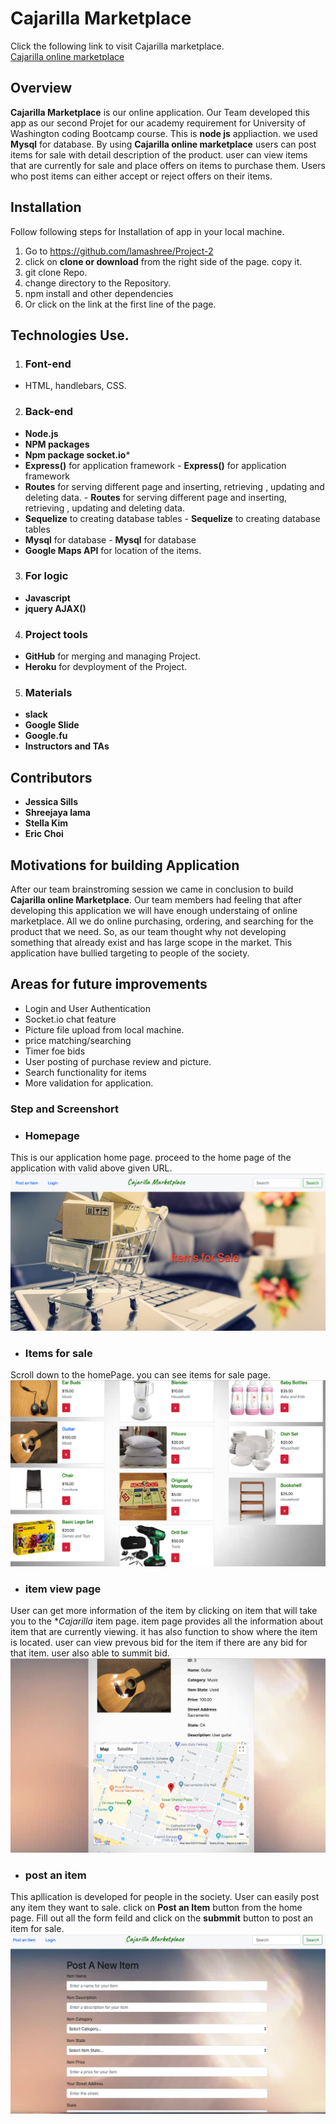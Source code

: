 # Cajarilla Marketplace
Click the following link to visit Cajarilla marketplace. <br>
[Cajarilla online marketplace](https://cajarilla-marketplace.herokuapp.com/)
## Overview
**Cajarilla Marketplace** is our online application. Our Team developed this app as our second Projet for our academy requirement for University of Washington coding Bootcamp course. This is **node js** appliaction. we used **Mysql** for database. By using **Cajarilla online marketplace** users can post items for sale with detail description of the product. user can view items that are currently for sale and place offers on items to purchase them. Users who post items can either accept or reject offers on their items.

## Installation
Follow following steps for Installation of app in your local machine.
1. Go to <https://github.com/lamashree/Project-2>
2. click on **clone or download** from the right side of the page. copy it.
3. git clone Repo.
4. change directory to the Repository.
5. npm install and other dependencies
6. Or click on the link at the first line of the page.

## Technologies Use.
1. ### Font-end
- HTML, handlebars, CSS.	


2. ### Back-end
- **Node.js**
- **NPM packages**
- **Npm package socket.io***
- **Express()** for application framework	- **Express()** for application framework
- **Routes** for serving different page and inserting, retrieving , updating and deleting data.	- **Routes** for serving different page and inserting, retrieving , updating and deleting data.
- **Sequelize** to creating database tables	- **Sequelize** to creating database tables
- **Mysql** for database	- **Mysql** for database
- **Google Maps API** for location of the items.
3. ### For logic	
- **Javascript**
- **jquery AJAX()**
4. ### Project tools
- **GitHub** for merging and managing Project.
- **Heroku** for devployment of the Project.
5. ### Materials 
 - **slack**
 - **Google Slide**
 - **Google.fu**
 - **Instructors and TAs**

## Contributors
- **Jessica Sills**
- **Shreejaya lama**
- **Stella Kim**
- **Eric Choi**

## Motivations for building Application
After our team brainstroming session we came in conclusion to build **Cajarilla online Marketplace**. Our team members had feeling that after developing this application  we will have enough understaing of online marketplace. All we do online purchasing, ordering, and searching for the product that we need. So, as our team thought why not developing something that already exist and has large scope in the market. This application have bullied targeting to people of the society. 

## Areas for future improvements
- Login and User Authentication
-  Socket.io chat feature
- Picture file upload from local machine.
- price matching/searching
- Timer foe bids
- User posting of purchase review and picture.
- Search functionality for items
- More validation for application.
      
### Step and Screenshort 

 * ### Homepage
This is our application home page. proceed to the home page of the application with valid above given URL.
 ![home page](/public/images/Image1.png)
* ### Items for sale
 Scroll down to the homePage. you can see items for sale page. <br>
 ![items for sale page](/public/images/image2.png)

* ### item view page
User can get more information of the item by clicking on item that will take you to the  **Cajarilla* item page. item page provides all the information about item that are currently viewing. it has also function to show where the item is located. user can view prevous bid for the item if there are any bid for that item. user also able to summit bid.<br>
 ![item iformatiom page](/public/images/image3.png)

* ### post an item
This apllication is developed for people in the society. User can easily post any item they want to sale. click on **Post an Item** button from the home page. Fill out all the form feild and click on the **submmit** button to post an item for sale. <br>
 ![post an item page](/public/images/image3.jpg)

